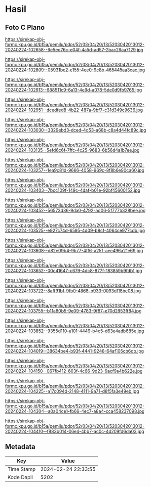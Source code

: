 # Hasil

## Foto C Plano

https://sirekap-obj-formc.kpu.go.id/b15a/pemilu/pdpr/52/03/04/20/13/5203042013012-20240224-102658--6e5ed76c-e04f-4a5d-ad57-2bac26aa7129.jpg

https://sirekap-obj-formc.kpu.go.id/b15a/pemilu/pdpr/52/03/04/20/13/5203042013012-20240224-102809--05931be2-e155-4ee0-9c8b-465445aa3cac.jpg

https://sirekap-obj-formc.kpu.go.id/b15a/pemilu/pdpr/52/03/04/20/13/5203042013012-20240224-102913--688511c9-6a13-4e9d-a078-5de0d9fb9765.jpg

https://sirekap-obj-formc.kpu.go.id/b15a/pemilu/pdpr/52/03/04/20/13/5203042013012-20240224-102951--dcedfed8-4b22-487a-9bf7-c31d349c9636.jpg

https://sirekap-obj-formc.kpu.go.id/b15a/pemilu/pdpr/52/03/04/20/13/5203042013012-20240224-103030--3329ebd3-dced-4d53-a68b-c8a4d44fc89c.jpg

https://sirekap-obj-formc.kpu.go.id/b15a/pemilu/pdpr/52/03/04/20/13/5203042013012-20240224-103135--5efd6c6f-7ffc-4c25-9683-6b56d4a1b7ee.jpg

https://sirekap-obj-formc.kpu.go.id/b15a/pemilu/pdpr/52/03/04/20/13/5203042013012-20240224-103257--1ea9c81d-9666-4058-969c-8f8b6e90ca60.jpg

https://sirekap-obj-formc.kpu.go.id/b15a/pemilu/pdpr/52/03/04/20/13/5203042013012-20240224-103403--7bcc109f-149c-4daf-b01e-92bf45600152.jpg

https://sirekap-obj-formc.kpu.go.id/b15a/pemilu/pdpr/52/03/04/20/13/5203042013012-20240224-103452--56573d36-9da0-4792-ad06-5f777b328bee.jpg

https://sirekap-obj-formc.kpu.go.id/b15a/pemilu/pdpr/52/03/04/20/13/5203042013012-20240224-103525--e927c74d-6595-4d09-b8cf-4064ce977cdb.jpg

https://sirekap-obj-formc.kpu.go.id/b15a/pemilu/pdpr/52/03/04/20/13/5203042013012-20240224-103608--d82e09b4-9b77-4ff6-a251-aee496a21e69.jpg

https://sirekap-obj-formc.kpu.go.id/b15a/pemilu/pdpr/52/03/04/20/13/5203042013012-20240224-103652--00c41647-c679-4dc8-877f-183859b9fdb1.jpg

https://sirekap-obj-formc.kpu.go.id/b15a/pemilu/pdpr/52/03/04/20/13/5203042013012-20240224-103722--8aff91bf-9fb0-4868-b933-0093df18be08.jpg

https://sirekap-obj-formc.kpu.go.id/b15a/pemilu/pdpr/52/03/04/20/13/5203042013012-20240224-103755--b11a80b5-9e09-4783-9f87-e70d2853ff84.jpg

https://sirekap-obj-formc.kpu.go.id/b15a/pemilu/pdpr/52/03/04/20/13/5203042013012-20240224-103852--9355d110-a101-4449-b4c5-d63e4adb685e.jpg

https://sirekap-obj-formc.kpu.go.id/b15a/pemilu/pdpr/52/03/04/20/13/5203042013012-20240224-104019--38634be4-b93f-4441-9248-64af105cb6db.jpg

https://sirekap-obj-formc.kpu.go.id/b15a/pemilu/pdpr/52/03/04/20/13/5203042013012-20240224-104150--067fb412-603f-4c66-9d23-9acf9a4b622e.jpg

https://sirekap-obj-formc.kpu.go.id/b15a/pemilu/pdpr/52/03/04/20/13/5203042013012-20240224-104225--a17c094d-2148-4111-9a71-d8f5fa3e49eb.jpg

https://sirekap-obj-formc.kpu.go.id/b15a/pemilu/pdpr/52/03/04/20/13/5203042013012-20240224-104304--a0a04ce1-fb66-4ec7-a8a4-cca458237098.jpg

https://sirekap-obj-formc.kpu.go.id/b15a/pemilu/pdpr/52/03/04/20/13/5203042013012-20240224-104410--f883b014-06e4-4bb7-ac0c-4d209fd6da03.jpg


## Metadata

| Key        | Value               |
| ---------- | ------------------- |
| Time Stamp | 2024-02-24 22:33:55 |
| Kode Dapil | 5202                |



